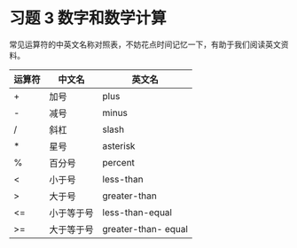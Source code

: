 # 习题 3 数字和数学计算

常见运算符的中英文名称对照表，不妨花点时间记忆一下，有助于我们阅读英文资料。

| 运算符 | 中文名 | 英文名
| ------ | ------ | ------
| + | 加号 | plus
| - | 减号 | minus
| / | 斜杠 | slash
| * | 星号 | asterisk
| % | 百分号 | percent
| < | 小于号 | less-than
| > | 大于号 | greater-than
| <= | 小于等于号 | less-than-equal
| >= | 大于等于号 | greater-than- equal
